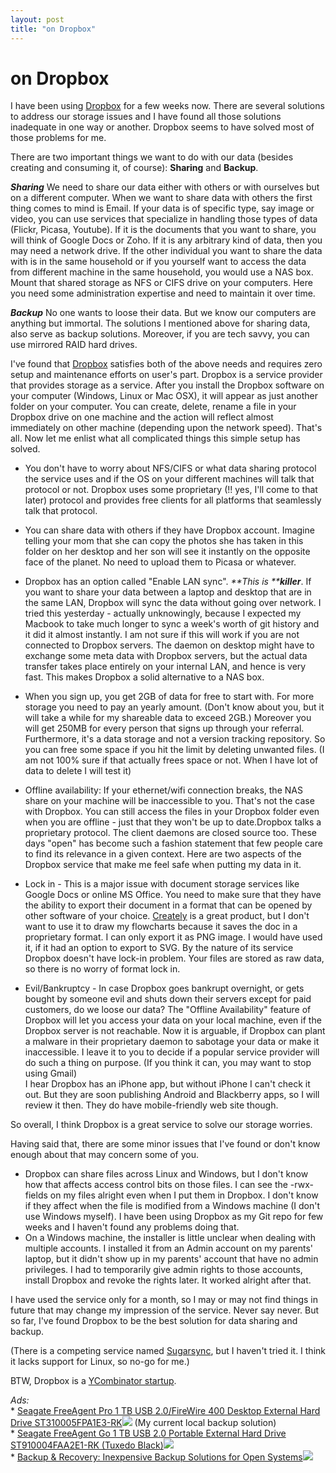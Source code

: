 ```yaml
---
layout: post
title: "on Dropbox"
---
```

on Dropbox
===
I have been using [Dropbox][0] for a few weeks now. There are several solutions to address our storage issues and I have found all those solutions inadequate in one way or another. Dropbox seems to have solved most of those problems for me.  
  
There are two important things we want to do with our data (besides creating and consuming it, of course): **Sharing** and **Backup**.  
  
**_Sharing_** We need to share our data either with others or with ourselves but on a different computer. When we want to share data with others the first thing comes to mind is Email. If your data is of specific type, say image or video, you can use services that specialize in handling those types of data (Flickr, Picasa, Youtube). If it is the documents that you want to share, you will think of Google Docs or Zoho. If it is any arbitrary kind of data, then you may need a network drive. If the other individual you want to share the data with is in the same household or if you yourself want to access the data from different machine in the same household, you would use a NAS box. Mount that shared storage as NFS or CIFS drive on your computers. Here you need some administration expertise and need to maintain it over time.  
  
**_Backup_** No one wants to loose their data. But we know our computers are anything but immortal. The solutions I mentioned above for sharing data, also serve as backup solutions. Moreover, if you are tech savvy, you can use mirrored RAID hard drives.  
  
I've found that [Dropbox][0] satisfies both of the above needs and requires zero setup and maintenance efforts on user's part. Dropbox is a service provider that provides storage as a service. After you install the Dropbox software on your computer (Windows, Linux or Mac OSX), it will appear as just another folder on your computer. You can create, delete, rename a file in your Dropbox drive on one machine and the action will reflect almost immediately on other machine (depending upon the network speed). That's all. Now let me enlist what all complicated things this simple setup has solved.  
  

* You don't have to worry about NFS/CIFS or what data sharing protocol the service uses and if the OS on your different machines will talk that protocol or not. Dropbox uses some proprietary (!! yes, I'll come to that later) protocol and provides free clients for all platforms that seamlessly talk that protocol.
* You can share data with others if they have Dropbox account. Imagine telling your mom that she can copy the photos she has taken in this folder on her desktop and her son will see it instantly on the opposite face of the planet. No need to upload them to Picasa or whatever.
* Dropbox has an option called "Enable LAN sync". _**This is ****killer**_. If you want to share your data between a laptop and desktop that are in the same LAN, Dropbox will sync the data without going over network. I tried this yesterday - actually unknowingly, because I expected my Macbook to take much longer to sync a week's worth of git history and it did it almost instantly. I am not sure if this will work if you are not connected to Dropbox servers. The daemon on desktop might have to exchange some meta data with Dropbox servers, but the actual data transfer takes place entirely on your internal LAN, and hence is very fast. This makes Dropbox a solid alternative to a NAS box.
* When you sign up, you get 2GB of data for free to start with. For more storage you need to pay an yearly amount. (Don't know about you, but it will take a while for my shareable data to exceed 2GB.) Moreover you will get 250MB for every person that signs up through your referral. Furthermore, it's a data storage and not a version tracking repository. So you can free some space if you hit the limit by deleting unwanted files. (I am not 100% sure if that actually frees space or not. When I have lot of data to delete I will test it)
* Offline availability: If your ethernet/wifi connection breaks, the NAS share on your machine will be inaccessible to you. That's not the case with Dropbox. You can still access the files in your Dropbox folder even when you are offline - just that they won't be up to date.Dropbox talks a proprietary protocol. The client daemons are closed source too. These days "open" has become such a fashion statement that few people care to find its relevance in a given context. Here are two aspects of the Dropbox service that make me feel safe when putting my data in it.  
  

* Lock in - This is a major issue with document storage services like Google Docs or online MS Office. You need to make sure that they have the ability to export their document in a format that can be opened by other software of your choice. [Creately][1] is a great product, but I don't want to use it to draw my flowcharts because it saves the doc in a proprietary format. I can only export it as PNG image. I would have used it, if it had an option to export to SVG. By the nature of its service Dropbox doesn't have lock-in problem. Your files are stored as raw data, so there is no worry of format lock in.
* Evil/Bankruptcy - In case Dropbox goes bankrupt overnight, or gets bought by someone evil and shuts down their servers except for paid customers, do we loose our data? The "Offline Availability" feature of Dropbox will let you access your data on your local machine, even if the Dropbox server is not reachable. Now it is arguable, if Dropbox can plant a malware in their proprietary daemon to sabotage your data or make it inaccessible. I leave it to you to decide if a popular service provider will do such a thing on purpose. (If you think it can, you may want to stop using Gmail)  
I hear Dropbox has an iPhone app, but without iPhone I can't check it out. But they are soon publishing Android and Blackberry apps, so I will review it then. They do have mobile-friendly web site though.  
  
So overall, I think Dropbox is a great service to solve our storage worries.  
  
Having said that, there are some minor issues that I've found or don't know enough about that may concern some of you.  
  

* Dropbox can share files across Linux and Windows, but I don't know how that affects access control bits on those files. I can see the -rwx- fields on my files alright even when I put them in Dropbox. I don't know if they affect when the file is modified from a Windows machine (I don't use Windows myself). I have been using Dropbox as my Git repo for few weeks and I haven't found any problems doing that.
* On a Windows machine, the installer is little unclear when dealing with multiple accounts. I installed it from an Admin account on my parents' laptop, but it didn't show up in my parents' account that have no admin privileges. I had to temporarily give admin rights to those accounts, install Dropbox and revoke the rights later. It worked alright after that.

I have used the service only for a month, so I may or may not find things in future that may change my impression of the service. Never say never. But so far, I've found Dropbox to be the best solution for data sharing and backup.

  
(There is a competing service named [Sugarsync][2], but I haven't tried it. I think it lacks support for Linux, so no-go for me.)

  
BTW, Dropbox is a [YCombinator startup][3].  
  
_Ads:_  
\* [Seagate FreeAgent Pro 1 TB USB 2.0/FireWire 400 Desktop External Hard Drive ST310005FPA1E3-RK][4]![](http://www.assoc-amazon.com/e/ir?t=myfreq-20&l=btl&camp=213689&creative=392969&o=1&a=B000X4PJP4) (My current local backup solution)  
\* [Seagate FreeAgent Go 1 TB USB 2.0 Portable External Hard Drive ST910004FAA2E1-RK (Tuxedo Black)][5]![](http://www.assoc-amazon.com/e/ir?t=myfreq-20&l=btl&camp=213689&creative=392969&o=1&a=B002SYYO3A)  
\* [Backup & Recovery: Inexpensive Backup Solutions for Open Systems][6]![](http://www.assoc-amazon.com/e/ir?t=myfreq-20&l=btl&camp=213689&creative=392969&o=1&a=0596102461)  
  


[0]: https://www.dropbox.com/referrals/NTQwMzk5OTE5
[1]: http://creately.com/
[2]: https://www.sugarsync.com/
[3]: https://www.dropbox.com/about
[4]: http://www.amazon.com/Seagate-FreeAgent-FireWire-External-ST310005FPA1E3-RK/dp/B000X4PJP4?ie=UTF8&tag=myfreq-20&link_code=btl&camp=213689&creative=392969
[5]: http://www.amazon.com/Seagate-FreeAgent-Portable-External-ST910004FAA2E1-RK/dp/B002SYYO3A?ie=UTF8&tag=myfreq-20&link_code=btl&camp=213689&creative=392969
[6]: http://www.amazon.com/Backup-Recovery-Inexpensive-Solutions-Systems/dp/0596102461?ie=UTF8&tag=myfreq-20&link_code=btl&camp=213689&creative=392969
